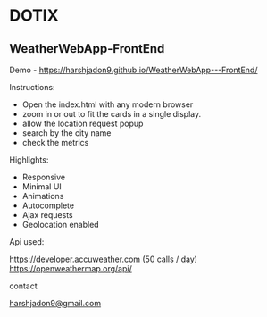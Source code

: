 # DOTIX
## WeatherWebApp-FrontEnd

Demo - https://harshjadon9.github.io/WeatherWebApp---FrontEnd/

Instructions:
- Open the index.html with any modern browser
- zoom in or out to fit the cards in a single display.
- allow the location request popup
- search by the city name
- check the metrics

Highlights:
- Responsive
- Minimal UI
- Animations
- Autocomplete
- Ajax requests
- Geolocation enabled


 
Api used:

https://developer.accuweather.com (50 calls / day)<br>
https://openweathermap.org/api/ 

contact

harshjadon9@gmail.com
